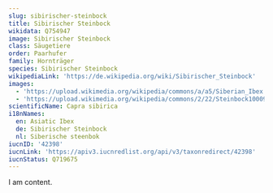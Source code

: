 ```yaml
---
slug: sibirischer-steinbock
title: Sibirischer Steinbock
wikidata: Q754947
image: Sibirischer Steinbock
class: Säugetiere
order: Paarhufer
family: Hornträger
species: Sibirischer Steinbock
wikipediaLink: 'https://de.wikipedia.org/wiki/Sibirischer_Steinbock'
images:
  - 'https://upload.wikimedia.org/wikipedia/commons/a/a5/Siberian_Ibex.jpg'
  - 'https://upload.wikimedia.org/wikipedia/commons/2/22/Steinbock1000943.JPG'
scientificName: Capra sibirica
i18nNames:
  en: Asiatic Ibex
  de: Sibirischer Steinbock
  nl: Siberische steenbok
iucnID: '42398'
iucnLink: 'https://apiv3.iucnredlist.org/api/v3/taxonredirect/42398'
iucnStatus: Q719675
---
```


I am content.
